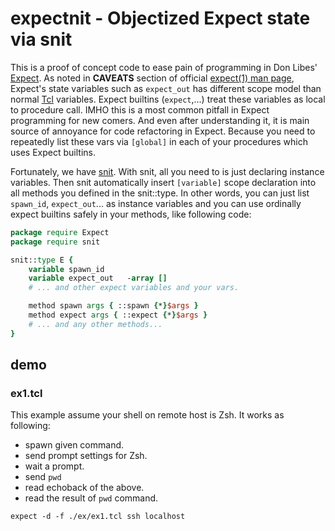 # expectnit - Objectized Expect state via snit

This is a proof of concept code to ease pain of
programming in Don Libes' [Expect](https://wiki.tcl.tk/201). 
As noted in **CAVEATS** section of official
[expect(1) man page](https://www.tcl.tk/man/expect5.31/expect.1.html),
Expect's state variables such as `expect_out` has different scope model
than normal [Tcl](http://www.tcl.tk/) variables.
Expect builtins (`expect`,...) treat these variables 
as local to procedure call. IMHO this is a most common pitfall
in Expect programming for new comers. And even after understanding it,
it is main source of annoyance for code refactoring in Expect.
Because you need to repeatedly list these vars via `[global]` in each
of your procedures which uses Expect builtins.

Fortunately, we have [snit](http://wiki.tcl.tk/3963?redir=5494).
With snit, all you need to is just declaring instance variables.
Then snit automatically insert `[variable]` scope declaration 
into all methods you defined in the snit::type. In other words,
you can just list `spawn_id`, `expect_out`... as instance variables
and you can use ordinally expect builtins safely in your methods, like following code:

```tcl
package require Expect
package require snit

snit::type E {
    variable spawn_id
    variable expect_out   -array []
    # ... and other expect variables and your vars.

    method spawn args { ::spawn {*}$args }
    method expect args { ::expect {*}$args }
    # ... and any other methods...
}
```

## demo

### ex1.tcl

This example assume your shell on remote host is Zsh.
It works as following:

* spawn given command.
* send prompt settings for Zsh.
* wait a prompt.
* send `pwd`
* read echoback of the above.
* read the result of `pwd` command.


```shell
expect -d -f ./ex/ex1.tcl ssh localhost
```
